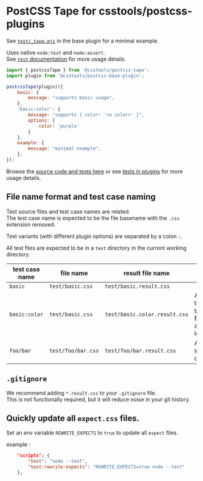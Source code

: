 # PostCSS Tape for csstools/postcss-plugins

See [`test/_tape.mjs`](https://github.com/csstools/postcss-plugins/blob/main/plugins/postcss-base-plugin/test/_tape.mjs) in the base plugin for a minimal example.

Uses native `node:test` and `node:assert`.  
See [`test` documentation](https://nodejs.org/docs/latest/api/test.html) for more usage details.

```js
import { postcssTape } from '@csstools/postcss-tape';
import plugin from '@csstools/postcss-base-plugin';

postcssTape(plugin)({
	basic: {
		message: "supports basic usage",
	},
	'basic:color': {
		message: "supports { color: '<a color>' }",
		options: {
			color: 'purple'
		}
	},
	example: {
		message: "minimal example",
	},
});
```

Browse the [source code and tests here](https://github.com/csstools/postcss-plugins/tree/main/packages/postcss-tape) or see [tests in plugins](https://github.com/csstools/postcss-plugins/tree/main/plugins) for more usage details.

## File name format and test case naming

Test source files and test case names are related.  
The test case name is expected to be the file basename with the `.css` extension removed.

Test variants (with different plugin options) are separated by a colon `:`.

All test files are expected to be in a `test` directory in the current working directory.

| test case name | file name | result file name | notes |
| --- | --- | --- | --- |
| `basic` | `test/basic.css` | `test/basic.result.css` | |
| `basic:color` | `test/basic.css` | `test/basic.color.result.css` | A variant test for `basic`. Everything after `:` is ignored. |
| `foo/bar` | `test/foo/bar.css` | `test/foo/bar.result.css` | A test file in a directory |

## `.gitignore`

We recommend adding `*.result.css` to your `.gitignore` file.  
This is not functionally required, but it will reduce noise in your git history.

## Quickly update all `expect.css` files.

Set an env variable `REWRITE_EXPECTS` to `true` to update all `expect` files.

example :

```json
	"scripts": {
		"test": "node --test",
		"test:rewrite-expects": "REWRITE_EXPECTS=true node --test"
	},
```
